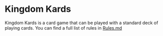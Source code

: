 # Kingdom Kards

Kingdom Kards is a card game that can be played with a standard deck of playing 
cards. You can find a full list of rules in [Rules.md](Rules.md)
